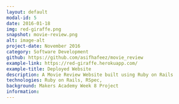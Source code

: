 ```yaml
---
layout: default
modal-id: 5
date: 2016-01-18
img: red-giraffe.png
snapshot: movie-review.png
alt: image-alt
project-date: November 2016
category: Software Development
github: https://github.com/asifhafeez/movie_review
example-link: https://red-giraffe.herokuapp.com/
example-title: Deployed Website
description: A Movie Review Website built using Ruby on Rails
technologies: Ruby on Rails, RSpec, 
background: Makers Academy Week 8 Project 
information: 
---
```

